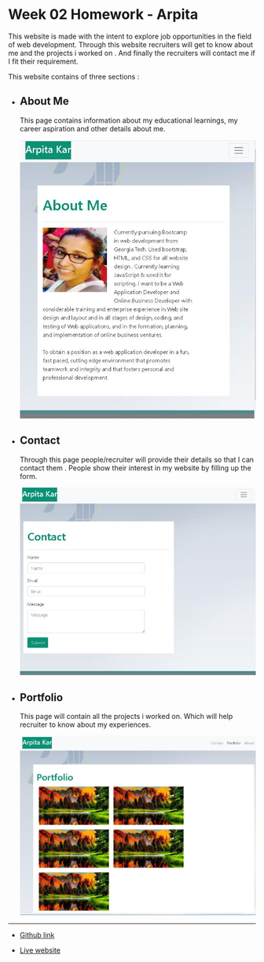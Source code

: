 # Week 02 Homework - Arpita

This website is made with the intent to explore job opportunities in the field of web development. Through this website recruiters will get to know about me and the projects i worked on . And finally the recruiters will contact me if I fit their requirement.

This website contains of three sections :

- ## About Me
    This page contains information about my educational learnings, my career aspiration and other details about me. 

    ![alt text](assets/images/about-me-screenshot.JPG) 


- ## Contact
    Through this page people/recruiter will provide their details so that I can contact them . People show their interest in my website by filling up the form. 

    ![alt text](assets/images/contact-screenshot.JPG) 

- ## Portfolio
    This page will contain all the projects i worked on. Which will help recruiter to know about my experiences. 

    ![alt text](assets/images/portfolio-screenshot.JPG) 

---

- [Github link](https://github.com/arpita-sahakar/homework-02-arpita)

- [Live website](https://github.com/arpita-sahakar/homework-02-arpita)




